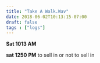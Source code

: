 ```yaml
---
title: "Take A Walk.Wav"
date: 2018-06-02T10:13:15-07:00
draft: false
tags : ["logs"]
---
```


**Sat 1013 AM**




**sat 1250 PM**
to sell in or not to sell in
